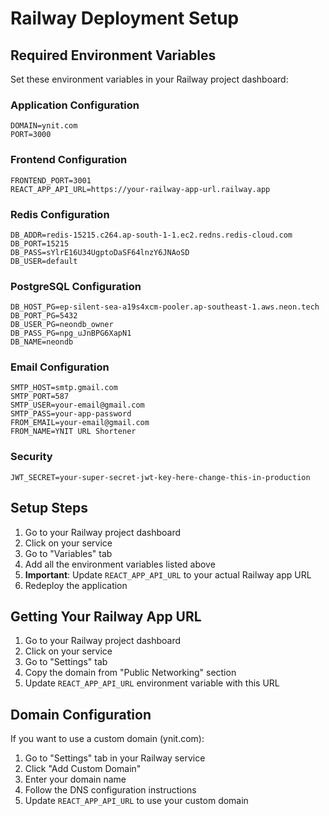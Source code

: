 # Railway Deployment Setup

## Required Environment Variables

Set these environment variables in your Railway project dashboard:

### Application Configuration
```
DOMAIN=ynit.com
PORT=3000
```

### Frontend Configuration
```
FRONTEND_PORT=3001
REACT_APP_API_URL=https://your-railway-app-url.railway.app
```

### Redis Configuration
```
DB_ADDR=redis-15215.c264.ap-south-1-1.ec2.redns.redis-cloud.com
DB_PORT=15215
DB_PASS=sYlrE16U34UgptoDaSF64lnzY6JNAoSD
DB_USER=default
```

### PostgreSQL Configuration
```
DB_HOST_PG=ep-silent-sea-a19s4xcm-pooler.ap-southeast-1.aws.neon.tech
DB_PORT_PG=5432
DB_USER_PG=neondb_owner
DB_PASS_PG=npg_uJnBPG6XapN1
DB_NAME=neondb
```

### Email Configuration
```
SMTP_HOST=smtp.gmail.com
SMTP_PORT=587
SMTP_USER=your-email@gmail.com
SMTP_PASS=your-app-password
FROM_EMAIL=your-email@gmail.com
FROM_NAME=YNIT URL Shortener
```

### Security
```
JWT_SECRET=your-super-secret-jwt-key-here-change-this-in-production
```

## Setup Steps

1. Go to your Railway project dashboard
2. Click on your service
3. Go to "Variables" tab
4. Add all the environment variables listed above
5. **Important**: Update `REACT_APP_API_URL` to your actual Railway app URL
6. Redeploy the application

## Getting Your Railway App URL

1. Go to your Railway project dashboard
2. Click on your service
3. Go to "Settings" tab
4. Copy the domain from "Public Networking" section
5. Update `REACT_APP_API_URL` environment variable with this URL

## Domain Configuration

If you want to use a custom domain (ynit.com):
1. Go to "Settings" tab in your Railway service
2. Click "Add Custom Domain"
3. Enter your domain name
4. Follow the DNS configuration instructions
5. Update `REACT_APP_API_URL` to use your custom domain
